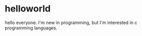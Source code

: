 # helloworld
hello everyone. I'm new in programming, but I'm interested in c programming languages.
